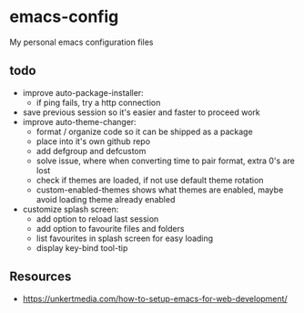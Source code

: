 # emacs-config
My personal emacs configuration files

## todo
- improve auto-package-installer:
	- if ping fails, try a http connection
- save previous session so it's easier and faster to proceed work
- improve auto-theme-changer:
	- format / organize code so it can be shipped as a package
	- place into it's own github repo
	- add defgroup and defcustom
	- solve issue, where when converting time to pair format, extra 0's are lost
	- check if themes are loaded, if not use default theme rotation
	- custom-enabled-themes shows what themes are enabled, maybe avoid loading theme already enabled
- customize splash screen:
	- add option to reload last session
	- add option to favourite files and folders
	- list favourites in splash screen for easy loading
	- display key-bind tool-tip

## Resources
- https://unkertmedia.com/how-to-setup-emacs-for-web-development/